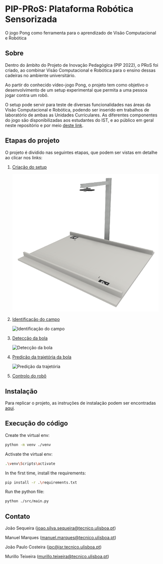 # PIP-PRoS: Plataforma Robótica Sensorizada

O jogo Pong como ferramenta para o aprendizado de Visão Computacional e Robótica


## Sobre
Dentro do âmbito do Projeto de Inovação Pedagógica (PIP 2022), o PRoS foi criado, ao combinar Visão Computacional e Robótica para o ensino dessas cadeiras no ambiente universitário.

Ao partir do conhecido vídeo-jogo Pong, o projeto tem como objetivo o desenvolvimento de um setup experimental que permita a uma pessoa jogar contra um robô.

O setup pode servir para teste de diversas funcionalidades nas áreas da Visão Computacional e Robótica, podendo ser inserido em trabalhos de laboratório de ambas as Unidades Curriculares. As diferentes componentes do jogo são disponibilizadas aos estudantes do IST, e ao público em geral neste repositório e por meio [deste link](https://sites.google.com/tecnico.ulisboa.pt/pip-pros/home).


## Etapas do projeto

O projeto é dividido nas seguintes etapas, que podem ser vistas em detalhe ao clicar nos links:

1. [Criação do setup](https://sites.google.com/tecnico.ulisboa.pt/pip-pros/etapas/setup-sugerido)

    ![Setup](./assets/images/setup.png)

1. [Identificação do campo](https://sites.google.com/tecnico.ulisboa.pt/pip-pros/etapas/identifica%C3%A7%C3%A3o-do-campo)

    ![Identificação do campo](./assets/images/campo.png)

1. [Detecção da bola](https://sites.google.com/tecnico.ulisboa.pt/pip-pros/etapas/detec%C3%A7%C3%A3o-da-bola)

    ![Detecção da bola](./assets/images/bola.png)

1. [Predição da trajetória da bola](https://sites.google.com/tecnico.ulisboa.pt/pip-pros/etapas/predi%C3%A7%C3%A3o-da-trajet%C3%B3ria)

    ![Predição da trajetória](./assets/images/prediction.png)

1. [Controlo do robô](https://sites.google.com/tecnico.ulisboa.pt/pip-pros/etapas/controlo-do-rob%C3%B4)

## Instalação

Para replicar o projeto, as instruções de instalação podem ser encontradas [aqui](https://sites.google.com/tecnico.ulisboa.pt/pip-pros/instala%C3%A7%C3%A3o-e-personaliza%C3%A7%C3%A3o).

## Execução do código

Create the virtual env:

``` bash
python -m venv ./venv
```

Activate the virtual env:
``` bash
.\venv\Scripts\activate
```

In the first time, install the requirements:
``` bash
pip install -r .\requirements.txt
```

Run the python file:
``` bash
python ./src/main.py
```


## Contato

João Sequeira (joao.silva.sequeira@tecnico.ulisboa.pt)

Manuel Marques (manuel.marques@tecnico.ulisboa.pt)

João Paulo Costeira (jpc@isr.tecnico.ulisboa.pt)

Murillo Teixeira (murillo.teixeira@tecnico.ulisboa.pt)